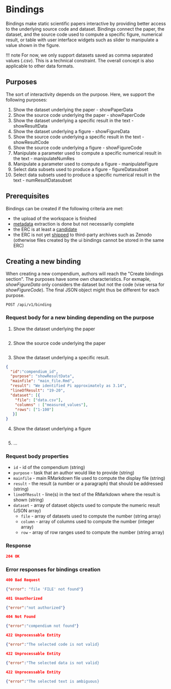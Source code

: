 # Bindings

Bindings make static scientific papers interactive by providing better access to the underlying source code and dataset.
Bindings connect the paper, the dataset, and the source code used to compute a specific figure, numerical result, or table with user interface widgets such as slider to manipulate a value shown in the figure. 

!!! note For now, we only support datasets saved as comma separated values (.csv). This is a technical constraint. The overall concept is also applicable to other data formats.

## Purposes

The sort of interactivity depends on the purpose. Here, we support the following purposes:

1. Show the dataset underlying the paper - showPaperData
2. Show the source code underlying the paper - showPaperCode
3. Show the dataset underlying a specific result in the text - showResultData
4. Show the dataset underlying a figure - showFigureData
5. Show the source code underlying a specific result in the text - showResultCode
6. Show the source code underlying a figure - showFigureCode
7. Manipulate a parameter used to compute a specific numerical result in the text - manipulateNumRes
8. Manipulate a parameter used to compute a figure - manipulateFigure
9. Select data subsets used to produce a figure - figureDatasubset
10. Select data subsets used to produce a specific numerical result in the text - numResultDatasubset

## Prerequisites

Bindings can be created if the following criteria are met:

- the upload of the workspace is finished
- [metadata](http://o2r.info/o2r-web-api/compendium/metadata/) extraction is done but not necessarily complete
- the ERC is at least a [candidate](http://o2r.info/o2r-web-api/compendium/candidate/)
- the ERC is not yet [shipped](http://o2r.info/o2r-web-api/shipment/) to third-party archives such as Zenodo (otherwise files created by the ui bindings cannot be stored in the same ERC)

## Creating a new binding

When creating a new compendium, authors will reach the "Create bindings section".
The purposes have some own characteristics. 
For exmaple, _showFigureData_ only considers the dataset but not the code (vise versa for _showFigureCode_).
The final JSON object might thus be different for each purpose.

`POST /api/v1/binding`

### Request body for a new binding depending on the purpose
1. Show the dataset underlying the paper
```json
```

2. Show the source code underlying the paper
```json
```

3. Show the dataset underlying a specific result.
```json
{
  "id":"compendium_id",
  "purpose": "showResultData",
  "mainfile": "main_file.Rmd",
  "result": "We identified Pi approximately as 3.14",  
  "lineOfResult": "19-20",
  "dataset": [{
    "file": ["data.csv"],
    "columns" : ["measured_values"],
    "rows": ["1-100"]
   }]  
}
```

4. Show the dataset underlying a figure
```json
```

5. ...

### Request body properties

- `id` - id of the compendium (string)
- `purpose` - task that an author would like to provide (string)
- `mainfile` - main RMarkdown file used to compute the display file (string) 
- `result` - the result (a number or a paragraph) that should be addressed (string)
- `lineOfResult` - line(s) in the text of the RMarkdown where the result is shown (string)
- `dataset` - array of dataset objects used to compute the numeric result (JSON array) 
  - `file` - array of datasets used to compute the number (string array)
  - `column` - array of columns used to compute the number (integer array)
  - `row` - array of row ranges used to compute the number (string array)

### Response

```json
204 OK
```

### Error responses for bindings creation

```json
400 Bad Request

{"error": "file 'FILE' not found"}

```

```json
401 Unauthorized

{"error":"not authorized"}
```

```json
404 Not Found

{"error":"compendium not found"}
```

```json
422 Unprocessable Entity

{"error":"The selected code is not valid}
```

```json
422 Unprocessable Entity

{"error":"The selected data is not valid}
```

```json
422 Unprocessable Entity

{"error":"The selected text is ambiguous}
```
